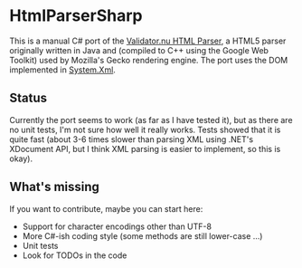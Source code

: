 HtmlParserSharp
===============

This is a manual C# port of the [Validator.nu HTML Parser](http://about.validator.nu/htmlparser/), a HTML5 parser originally written in Java and (compiled to C++ using the Google Web Toolkit) used by Mozilla's Gecko rendering engine. The port uses the DOM implemented in [System.Xml](http://msdn.microsoft.com/en-us/library/system.xml.aspx).

Status
------

Currently the port seems to work (as far as I have tested it), but as there are no unit tests, I'm not sure how well it really works. Tests showed that it is quite fast (about 3-6 times slower than parsing XML using .NET's XDocument API, but I think XML parsing is easier to implement, so this is okay).

What's missing
--------------
If you want to contribute, maybe you can start here:

* Support for character encodings other than UTF-8
* More C#-ish coding style (some methods are still lower-case ...)
* Unit tests
* Look for TODOs in the code